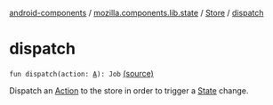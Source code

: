[android-components](../../index.md) / [mozilla.components.lib.state](../index.md) / [Store](index.md) / [dispatch](./dispatch.md)

# dispatch

`fun dispatch(action: `[`A`](index.md#A)`): Job` [(source)](https://github.com/mozilla-mobile/android-components/blob/master/components/lib/state/src/main/java/mozilla/components/lib/state/Store.kt#L85)

Dispatch an [Action](../-action.md) to the store in order to trigger a [State](../-state.md) change.

